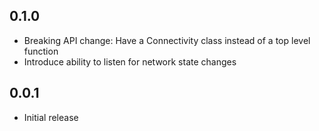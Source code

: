 ## 0.1.0

* Breaking API change: Have a Connectivity class instead of a top level function
* Introduce ability to listen for network state changes

## 0.0.1

* Initial release
